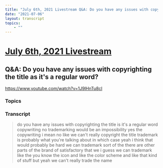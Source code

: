 ```yaml
---
title: "July 6th, 2021 Livestream Q&A: Do you have any issues with copyrighting the title as it's a regular word?"
date: "2021-07-06"
layout: transcript
topics:
    - ""
---
```

# [July 6th, 2021 Livestream](../2021-07-06.md)
## Q&A: Do you have any issues with copyrighting the title as it's a regular word?
https://www.youtube.com/watch?v=1J9lHnTu8cI

### Topics


### Transcript

> do you have any issues with copyrighting the title is it's a regular word copywriting no trademarking would be an impossibility yes the copywriting i mean no like we can't really copyright the title trademark is probably what you're talking about in which case yeah i think that would probably be hard we can trademark sort of the there are other parts of the brand of satisfactory that we i guess we can trademark like the you know the icon and like the color scheme and like that kind of stuff but yeah we can't really trade the name

